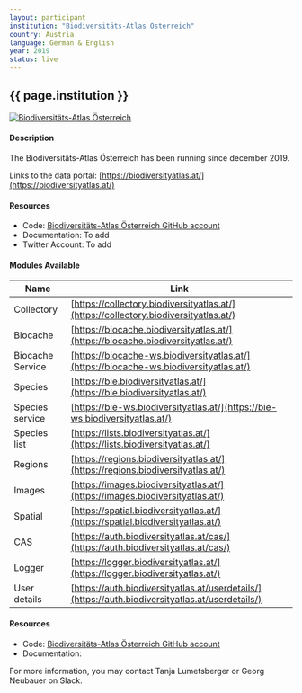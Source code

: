 ```yaml
---
layout: participant
institution: "Biodiversitäts-Atlas Österreich"
country: Austria
language: German & English
year: 2019
status: live
---
```


## {{ page.institution }}

[![Biodiversitäts-Atlas Österreich](../assets/img/participants/Biodiversitats_atlas_osterreich.png)](https://biodiversityatlas.at/)

#### Description 
The Biodiversitäts-Atlas Österreich has been running since december 2019.

Links to the data portal: [https://biodiversityatlas.at/](https://biodiversityatlas.at/)

#### Resources

- Code: [Biodiversitäts-Atlas Österreich GitHub account]()
- Documentation: To add []()
- Twitter Account: To add []()

#### Modules Available 

| Name              | Link                                                                                             | 
| ------------------|--------------------------------------------------------------------------------------------------|
| Collectory		| [https://collectory.biodiversityatlas.at/](https://collectory.biodiversityatlas.at/)             |
| Biocache          | [https://biocache.biodiversityatlas.at/](https://biocache.biodiversityatlas.at/)                 |
| Biocache Service  | [https://biocache-ws.biodiversityatlas.at/](https://biocache-ws.biodiversityatlas.at/)           |
| Species           | [https://bie.biodiversityatlas.at/](https://bie.biodiversityatlas.at/)                           |
| Species service   | [https://bie-ws.biodiversityatlas.at/](https://bie-ws.biodiversityatlas.at/)                     |
| Species list      | [https://lists.biodiversityatlas.at/](https://lists.biodiversityatlas.at/)                       |
| Regions           | [https://regions.biodiversityatlas.at/](https://regions.biodiversityatlas.at/)                   |
| Images            | [https://images.biodiversityatlas.at/](https://images.biodiversityatlas.at/)                     |
| Spatial           | [https://spatial.biodiversityatlas.at/](https://spatial.biodiversityatlas.at/)                   |
| CAS               | [https://auth.biodiversityatlas.at/cas/](https://auth.biodiversityatlas.at/cas/)                 |
| Logger            | [https://logger.biodiversityatlas.at/](https://logger.biodiversityatlas.at/)                     |
| User details      | [https://auth.biodiversityatlas.at/userdetails/](https://auth.biodiversityatlas.at/userdetails/) |


#### Resources

- Code: [Biodiversitäts-Atlas Österreich GitHub account]()
- Documentation: []()

For more information, you may contact Tanja Lumetsberger or Georg Neubauer on Slack.

